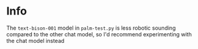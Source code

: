 # Info

The `text-bison-001` model in `palm-test.py` is less robotic sounding compared to the other chat model, so I'd recommend experimenting with the chat model instead
